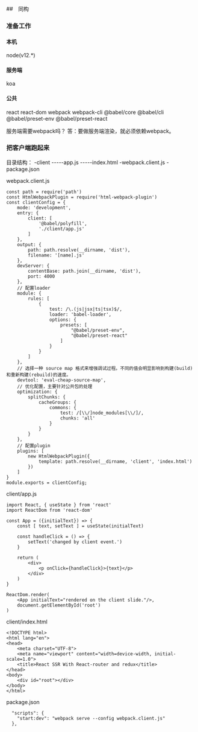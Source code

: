 ##　同构
### 准备工作
#### 本机
node(v12.*)
#### 服务端
koa
#### 公共
react
react-dom
webpack
webpack-cli
@babel/core 
@babel/cli 
@babel/preset-env
@babel/preset-react

服务端需要webpack吗？
答：要做服务端渲染，就必须依赖webpack。

### 把客户端跑起来
目录结构：
-client
-----app.js
-----index.html
-webpack.client.js
-package.json

webpack.client.js
```
const path = require('path')
const HtmlWebpackPlugin = require('html-webpack-plugin')
const clientConfig = {
    mode: 'development',
    entry: {
        client: [
            '@babel/polyfill',
            './client/app.js'
        ]
    },
    output: {
        path: path.resolve(__dirname, 'dist'),
        filename: '[name].js'
    },
    devServer: {
        contentBase: path.join(__dirname, 'dist'),
        port: 4000
    },
    // 配置loader
    module: {
        rules: [
            {
                test: /\.(js|jsx|ts|tsx)$/,
                loader: 'babel-loader',
                options: {
                    presets: [
                        "@babel/preset-env",
                        "@babel/preset-react"
                    ]
                }
            }
        ]
    },
    // 选择一种 source map 格式来增强调试过程。不同的值会明显影响到构建(build)和重新构建(rebuild)的速度。
    devtool: 'eval-cheap-source-map',
    // 优化配置，主要针对公共包的处理
    optimization: {
        splitChunks: {
            cacheGroups: {
                commons: {
                    test: /[\\/]node_modules[\\/]/,
                    chunks: 'all'
                }
            }
        }
    },
    // 配置plugin
    plugins: [
        new HtmlWebpackPlugin({
            template: path.resolve(__dirname, 'client', 'index.html')
        })
    ]
}
module.exports = clientConfig;
```
client/app.js
```
import React, { useState } from 'react'
import ReactDom from 'react-dom'

const App = ({initialText}) => {
    const [ text, setText ] = useState(initialText)
    
    const handleClick = () => {
        setText('changed by client event.')
    }

    return (
        <div>
            <p onClick={handleClick}>{text}</p>
        </div>
    )
}

ReactDom.render(
    <App initialText="rendered on the client slide."/>,
    document.getElementById('root')
)
```
client/index.html
```
<!DOCTYPE html>
<html lang="en">
<head>
    <meta charset="UTF-8">
    <meta name="viewport" content="width=device-width, initial-scale=1.0">
    <title>React SSR With React-router and redux</title>
</head>
<body>
    <div id="root"></div>
</body>
</html>
```
package.json
```
  "scripts": {
    "start:dev": "webpack serve --config webpack.client.js"
  },
```